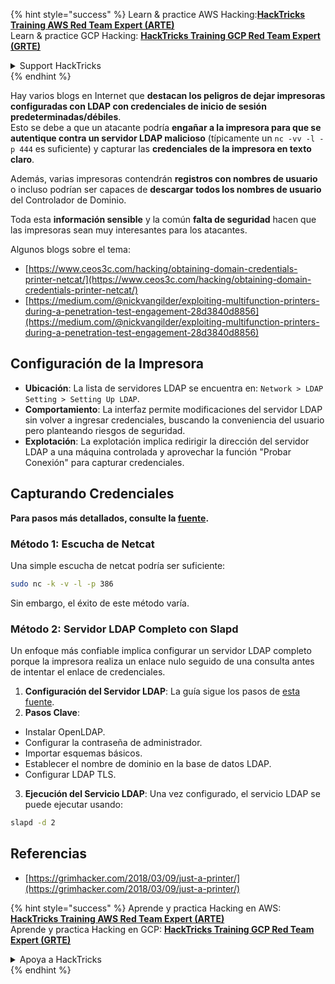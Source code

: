 {% hint style="success" %}
Learn & practice AWS Hacking:<img src="/.gitbook/assets/arte.png" alt="" data-size="line">[**HackTricks Training AWS Red Team Expert (ARTE)**](https://training.hacktricks.xyz/courses/arte)<img src="/.gitbook/assets/arte.png" alt="" data-size="line">\
Learn & practice GCP Hacking: <img src="/.gitbook/assets/grte.png" alt="" data-size="line">[**HackTricks Training GCP Red Team Expert (GRTE)**<img src="/.gitbook/assets/grte.png" alt="" data-size="line">](https://training.hacktricks.xyz/courses/grte)

<details>

<summary>Support HackTricks</summary>

* Check the [**subscription plans**](https://github.com/sponsors/carlospolop)!
* **Join the** 💬 [**Discord group**](https://discord.gg/hRep4RUj7f) or the [**telegram group**](https://t.me/peass) or **follow** us on **Twitter** 🐦 [**@hacktricks\_live**](https://twitter.com/hacktricks\_live)**.**
* **Share hacking tricks by submitting PRs to the** [**HackTricks**](https://github.com/carlospolop/hacktricks) and [**HackTricks Cloud**](https://github.com/carlospolop/hacktricks-cloud) github repos.

</details>
{% endhint %}


Hay varios blogs en Internet que **destacan los peligros de dejar impresoras configuradas con LDAP con credenciales de inicio de sesión predeterminadas/débiles**.\
Esto se debe a que un atacante podría **engañar a la impresora para que se autentique contra un servidor LDAP malicioso** (típicamente un `nc -vv -l -p 444` es suficiente) y capturar las **credenciales de la impresora en texto claro**.

Además, varias impresoras contendrán **registros con nombres de usuario** o incluso podrían ser capaces de **descargar todos los nombres de usuario** del Controlador de Dominio.

Toda esta **información sensible** y la común **falta de seguridad** hacen que las impresoras sean muy interesantes para los atacantes.

Algunos blogs sobre el tema:

* [https://www.ceos3c.com/hacking/obtaining-domain-credentials-printer-netcat/](https://www.ceos3c.com/hacking/obtaining-domain-credentials-printer-netcat/)
* [https://medium.com/@nickvangilder/exploiting-multifunction-printers-during-a-penetration-test-engagement-28d3840d8856](https://medium.com/@nickvangilder/exploiting-multifunction-printers-during-a-penetration-test-engagement-28d3840d8856)

## Configuración de la Impresora
- **Ubicación**: La lista de servidores LDAP se encuentra en: `Network > LDAP Setting > Setting Up LDAP`.
- **Comportamiento**: La interfaz permite modificaciones del servidor LDAP sin volver a ingresar credenciales, buscando la conveniencia del usuario pero planteando riesgos de seguridad.
- **Explotación**: La explotación implica redirigir la dirección del servidor LDAP a una máquina controlada y aprovechar la función "Probar Conexión" para capturar credenciales.

## Capturando Credenciales

**Para pasos más detallados, consulte la [fuente](https://grimhacker.com/2018/03/09/just-a-printer/).**

### Método 1: Escucha de Netcat
Una simple escucha de netcat podría ser suficiente:
```bash
sudo nc -k -v -l -p 386
```
Sin embargo, el éxito de este método varía.

### Método 2: Servidor LDAP Completo con Slapd
Un enfoque más confiable implica configurar un servidor LDAP completo porque la impresora realiza un enlace nulo seguido de una consulta antes de intentar el enlace de credenciales.

1. **Configuración del Servidor LDAP**: La guía sigue los pasos de [esta fuente](https://www.server-world.info/en/note?os=Fedora_26&p=openldap).
2. **Pasos Clave**:
- Instalar OpenLDAP.
- Configurar la contraseña de administrador.
- Importar esquemas básicos.
- Establecer el nombre de dominio en la base de datos LDAP.
- Configurar LDAP TLS.
3. **Ejecución del Servicio LDAP**: Una vez configurado, el servicio LDAP se puede ejecutar usando:
```bash
slapd -d 2
```
## Referencias
* [https://grimhacker.com/2018/03/09/just-a-printer/](https://grimhacker.com/2018/03/09/just-a-printer/)


{% hint style="success" %}
Aprende y practica Hacking en AWS:<img src="/.gitbook/assets/arte.png" alt="" data-size="line">[**HackTricks Training AWS Red Team Expert (ARTE)**](https://training.hacktricks.xyz/courses/arte)<img src="/.gitbook/assets/arte.png" alt="" data-size="line">\
Aprende y practica Hacking en GCP: <img src="/.gitbook/assets/grte.png" alt="" data-size="line">[**HackTricks Training GCP Red Team Expert (GRTE)**<img src="/.gitbook/assets/grte.png" alt="" data-size="line">](https://training.hacktricks.xyz/courses/grte)

<details>

<summary>Apoya a HackTricks</summary>

* Revisa los [**planes de suscripción**](https://github.com/sponsors/carlospolop)!
* **Únete al** 💬 [**grupo de Discord**](https://discord.gg/hRep4RUj7f) o al [**grupo de telegram**](https://t.me/peass) o **síguenos** en **Twitter** 🐦 [**@hacktricks\_live**](https://twitter.com/hacktricks\_live)**.**
* **Comparte trucos de hacking enviando PRs a los** [**HackTricks**](https://github.com/carlospolop/hacktricks) y [**HackTricks Cloud**](https://github.com/carlospolop/hacktricks-cloud) repositorios de github.

</details>
{% endhint %}
